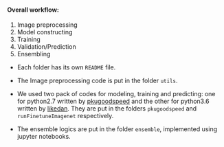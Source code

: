 #### Overall workflow:
  
  1. Image preprocessing
  2. Model constructing
  3. Training
  4. Validation/Prediction
  5. Ensembling

- Each folder has its own `README` file.

- The Image preprocessing code is put in the folder `utils`.

- We used two pack of codes for modeling, training and predicting: one for python2.7 written by [pkugoodspeed](https://github.com/PKUGoodSpeed) and the other for python3.6 written by [likedan](https://github.com/likedan). They are put in the folders `pkugoodspeed` and `runFinetuneImagenet` respectively.

- The ensemble logics are put in the folder `ensemble`, implemented using jupyter notebooks.
